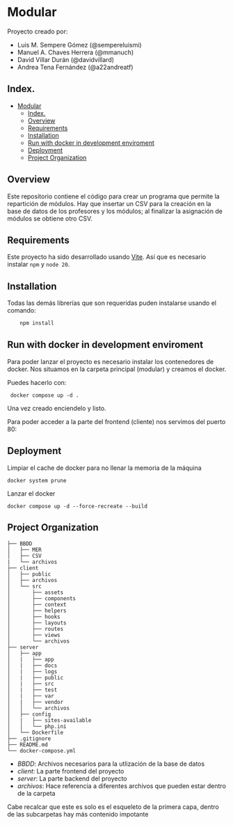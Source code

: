 # Modular

Proyecto creado por:
* Luis M. Sempere Gómez (@sempereluismi)
* Manuel A. Chaves Herrera (@mmanuch)
* David Villar Durán (@davidvillard)
* Andrea Tena Fernández (@a22andreatf)


## Index. 

- [Modular](#modular)
  - [Index.](#index)
  - [Overview](#overview)
  - [Requirements](#requirements)
  - [Installation](#installation)
  - [Run with docker in development enviroment](#run-with-docker-in-development-enviroment)
  - [Deployment](#deployment)
  - [ Project Organization](#-project-organization)

## <a name="overview">Overview</a>
Este repositorio contiene el código para crear un programa que permite la repartición de módulos. Hay que insertar un CSV para la creación en la base de datos de los profesores y los módulos; al finalizar la asignación de módulos se obtiene otro CSV.

## <a name="requirements">Requirements</a>

Este proyecto ha sido desarrollado usando [Vite](https://es.vitejs.dev/guide/).
Así que es necesario instalar `npm` y `node 20`.

## <a name="installation">Installation</a>

Todas las demás librerías que son requeridas puden instalarse usando el comando:

```bash
    npm install
```

## <a name="rundocker">Run with docker in development enviroment</a>
Para poder lanzar el proyecto es necesario instalar los contenedores de docker.
Nos situamos en la carpeta principal (modular) y creamos el docker.

Puedes hacerlo con:
```commandline
 docker compose up -d .
```

Una vez creado enciendelo y listo.

Para poder acceder a la parte del frontend (cliente) nos servimos del puerto 80:


## <a name="deployment">Deployment</a>

Limpiar el cache de docker para no llenar la memoria de la máquina 

```
docker system prune
```

Lanzar el docker
```
docker compose up -d --force-recreate --build
```

## <a name="folders"> Project Organization</a>


```
├── BBDD
│   ├── MER
│   ├── CSV
|   └── archivos
├── client
│   ├── public
│   ├── archivos
│   └── src
│       ├── assets
│       ├── components
│       ├── context
│       ├── helpers
│       ├── hooks
│       ├── layouts
│       ├── routes
│       ├── views
│       └── archivos
├── server
│   ├── app
│   |   ├── app
│   |   ├── docs
│   |   ├── logs
│   |   ├── public
│   |   ├── src
│   |   ├── test
│   |   ├── var
│   |   ├── vendor
│   │   └── archivos
│   ├── config
│   |   ├── sites-available
│   │   └── php.ini
│   └── Dockerfile
├── .gitignore
├── README.md
└── docker-compose.yml

```

* *BBDD*: Archivos necesarios para la utlización de la base de datos
* *client*: La parte frontend del proyecto
* *server*: La parte backend del proyecto
* *archivos*: Hace referencia a diferentes archivos que pueden estar dentro de la carpeta


Cabe recalcar que este es solo es el esqueleto de la primera capa, dentro de las subcarpetas hay más contenido impotante
